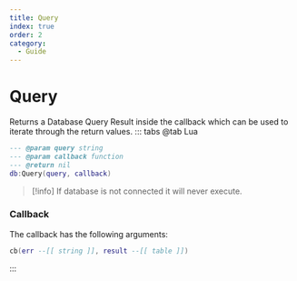 ```yaml
---
title: Query
index: true
order: 2
category:
  - Guide
---
```


# Query
Returns a Database Query Result inside the callback which can be used to iterate through the return values.
::: tabs
@tab Lua
```lua
--- @param query string
--- @param callback function
--- @return nil
db:Query(query, callback)
```
> [!info]
> If database is not connected it will never execute.

### Callback
The callback has the following arguments:
```lua
cb(err --[[ string ]], result --[[ table ]])
```
:::